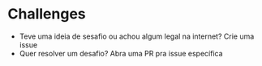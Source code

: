 # Challenges

- Teve uma ideia de sesafio ou achou algum legal na internet? Crie uma issue
- Quer resolver um desafio? Abra uma PR pra issue específica 